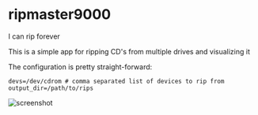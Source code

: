 ripmaster9000
=============

I can rip forever

This is a simple app for ripping CD's from multiple drives and visualizing it

The configuration is pretty straight-forward:

```
devs=/dev/cdrom # comma separated list of devices to rip from
output_dir=/path/to/rips
```

![screenshot](https://github.com/wcummings/ripmaster9000/blob/master/screenshots/ripmaster.png "Screenshot")
